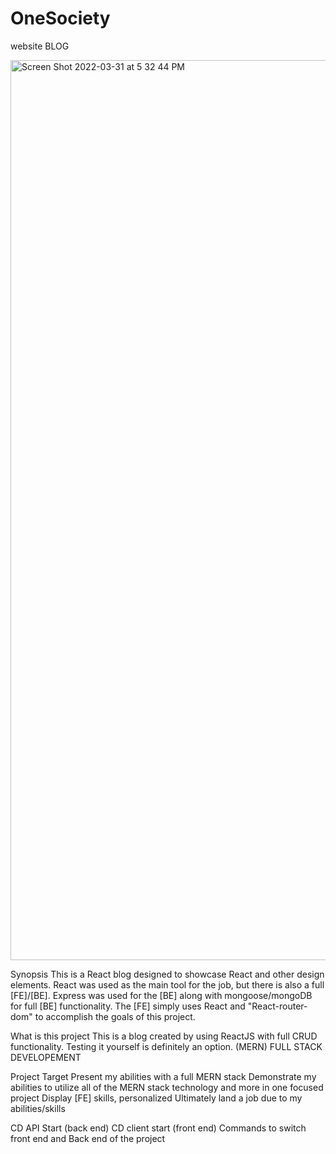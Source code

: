 # OneSociety
website BLOG

<img width="1440" alt="Screen Shot 2022-03-31 at 5 32 44 PM" src="https://user-images.githubusercontent.com/79027037/161172031-11af82c1-3271-4f5f-a560-07d7dca01ea8.png">


Synopsis
This is a React blog designed to showcase React and other design elements. React was used as the main tool for the job, but there is also a full [FE]/[BE]. Express was used for the [BE] along with mongoose/mongoDB for full [BE] functionality. The [FE] simply uses React and "React-router-dom" to accomplish the goals of this project.

What is this project
This is a blog created by using ReactJS with full CRUD functionality. Testing it yourself is definitely an option. (MERN) FULL STACK DEVELOPEMENT

Project Target
Present my abilities with a full MERN stack
Demonstrate my abilities to utilize all of the MERN stack technology and more in one focused project
Display [FE] skills, personalized
Ultimately land a job due to my abilities/skills

CD API Start (back end)
CD client start (front end)
Commands to switch front end and Back end of the project
